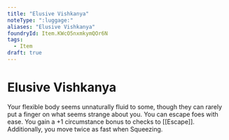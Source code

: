 ```yaml
---
title: "Elusive Vishkanya"
noteType: ":luggage:"
aliases: "Elusive Vishkanya"
foundryId: Item.KWcO5nxmkymQOr6N
tags:
  - Item
draft: true
---
```


# Elusive Vishkanya

Your flexible body seems unnaturally fluid to some, though they can rarely put a finger on what seems strange about you. You can escape foes with ease. You gain a +1 circumstance bonus to checks to [[Escape]]. Additionally, you move twice as fast when Squeezing.
